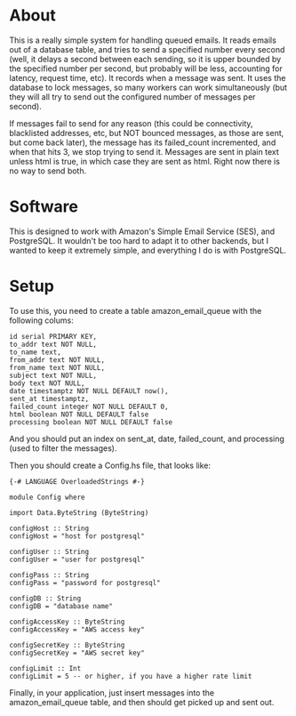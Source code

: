 # About

This is a really simple system for handling queued emails. It reads
emails out of a database table, and tries to send a specified number
every second (well, it delays a second between each sending, so it is
upper bounded by the specified number per second, but probably will be
less, accounting for latency, request time, etc). It records when a
message was sent. It uses the database to lock messages, so many workers
can work simultaneously (but they will all try to send out the configured
number of messages per second).

If messages fail to send for any reason (this could be connectivity,
blacklisted addresses, etc, but NOT bounced messages, as those are
sent, but come back later), the message has its failed_count
incremented, and when that hits 3, we stop trying to send it. Messages
are sent in plain text unless html is true, in which case they are
sent as html. Right now there is no way to send both.

# Software

This is designed to work with Amazon's Simple Email Service (SES), and
PostgreSQL. It wouldn't be too hard to adapt it to other backends, but
I wanted to keep it extremely simple, and everything I do is with
PostgreSQL.

# Setup

To use this, you need to create a table amazon_email_queue with the
following colums:

    id serial PRIMARY KEY,
    to_addr text NOT NULL,
    to_name text,
    from_addr text NOT NULL,
    from_name text NOT NULL,
    subject text NOT NULL,
    body text NOT NULL,
    date timestamptz NOT NULL DEFAULT now(),
    sent_at timestamptz,
    failed_count integer NOT NULL DEFAULT 0,
    html boolean NOT NULL DEFAULT false
    processing boolean NOT NULL DEFAULT false

And you should put an index on sent_at, date, failed_count, and processing (used to filter the messages).

Then you should create a Config.hs file, that looks like:

    {-# LANGUAGE OverloadedStrings #-}

    module Config where

    import Data.ByteString (ByteString)

    configHost :: String
    configHost = "host for postgresql"

    configUser :: String
    configUser = "user for postgresql"

    configPass :: String
    configPass = "password for postgresql"

    configDB :: String
    configDB = "database name"

    configAccessKey :: ByteString
    configAccessKey = "AWS access key"

    configSecretKey :: ByteString
    configSecretKey = "AWS secret key"

    configLimit :: Int
    configLimit = 5 -- or higher, if you have a higher rate limit

Finally, in your application, just insert messages into the
amazon_email_queue table, and then should get picked up and sent out.
